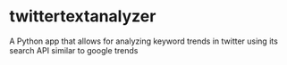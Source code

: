 # twittertextanalyzer
A Python app that allows for analyzing keyword trends in twitter using its search API similar to google trends
